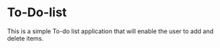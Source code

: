 # To-Do-list
This is a simple To-do list application that will enable the user to add and delete items. 
